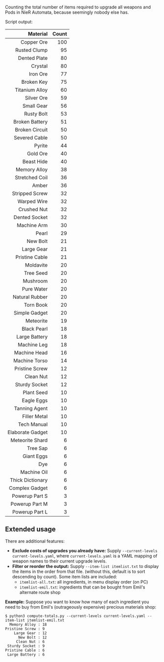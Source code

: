 Counting the total number of items required to upgrade all weapons and Pods in NieR Automata, because seemingly nobody else has.

Script output:

| Material | Count |
| ---:| ---:|
|       Copper Ore | 100 |
|     Rusted Clump |  95 |
|     Dented Plate |  80 |
|          Crystal |  80 |
|         Iron Ore |  77 |
|       Broken Key |  75 |
|   Titanium Alloy |  60 |
|       Silver Ore |  59 |
|       Small Gear |  56 |
|       Rusty Bolt |  53 |
|   Broken Battery |  51 |
|   Broken Circuit |  50 |
|    Severed Cable |  50 |
|           Pyrite |  44 |
|         Gold Ore |  40 |
|       Beast Hide |  40 |
|     Memory Alloy |  38 |
|   Stretched Coil |  36 |
|            Amber |  36 |
|   Stripped Screw |  32 |
|      Warped Wire |  32 |
|      Crushed Nut |  32 |
|    Dented Socket |  32 |
|      Machine Arm |  30 |
|            Pearl |  29 |
|         New Bolt |  21 |
|       Large Gear |  21 |
|   Pristine Cable |  21 |
|        Moldavite |  20 |
|        Tree Seed |  20 |
|         Mushroom |  20 |
|       Pure Water |  20 |
|   Natural Rubber |  20 |
|        Torn Book |  20 |
|    Simple Gadget |  20 |
|        Meteorite |  19 |
|      Black Pearl |  18 |
|    Large Battery |  18 |
|      Machine Leg |  18 |
|     Machine Head |  16 |
|    Machine Torso |  14 |
|   Pristine Screw |  12 |
|        Clean Nut |  12 |
|    Sturdy Socket |  12 |
|       Plant Seed |  10 |
|       Eagle Eggs |  10 |
|    Tanning Agent |  10 |
|     Filler Metal |  10 |
|      Tech Manual |  10 |
| Elaborate Gadget |  10 |
|  Meteorite Shard |   6 |
|         Tree Sap |   6 |
|       Giant Eggs |   6 |
|              Dye |   6 |
|      Machine Oil |   6 |
| Thick Dictionary |   6 |
|   Complex Gadget |   6 |
|   Powerup Part S |   3 |
|   Powerup Part M |   3 |
|   Powerup Part L |   3 |

## Extended usage

There are additional features:

* **Exclude costs of upgrades you already have:** Supply `--current-levels current-levels.yaml`, where `current-levels.yaml` is a YAML mapping of weapon names to their current upgrade levels.
* **Filter or reorder the output:** Supply `--item-list itemlist.txt` to display the items in the order from that file. (without this, default is to sort descending by count).  Some item lists are included:
  * `itemlist-all.txt`: all ingredients, in menu display order (on PC)
  * `itemlist-emil.txt`: ingredients that can be bought from Emil's alternate route shop

**Example:** Suppose you want to know how many of each ingredient you need to buy from Emil's (outrageously expensive) precious materials shop:

```
$ python3 compute-totals.py --current-levels current-levels.yaml --item-list itemlist-emil.txt
  Memory Alloy : 18
Pristine Screw : 9
    Large Gear : 12
      New Bolt : 12
     Clean Nut : 6
 Sturdy Socket : 9
Pristine Cable : 6
 Large Battery : 6
```